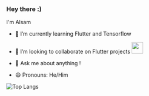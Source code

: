 ### Hey there :) 
I'm Alsam



<!--Here are some ideas to get you started:-->

<!--- 🔭 I’m currently working on ...-->
- 🌱 I’m currently learning Flutter and Tensorflow

- 👯 I’m looking to collaborate on Flutter projects <img src="https://media.giphy.com/media/WUlplcMpOCEmTGBtBW/giphy.gif" width="30"> 
<!--- 🤔 I’m looking for help with ...-->
- 💬 Ask me about anything !
<!--- 📫 How to reach me: ...-->
- 😄 Pronouns: He/Him
<!--- ⚡ Fun fact: ...
-->
![Top Langs](https://github-readme-stats.vercel.app/api/top-langs/?username=alsam123&layout=compact&text_color=#262626)

<!--![My Activities](https://github-readme-stats.vercel.app/api?username=alsam123&theme=graywhite&show_icons=true)-->

